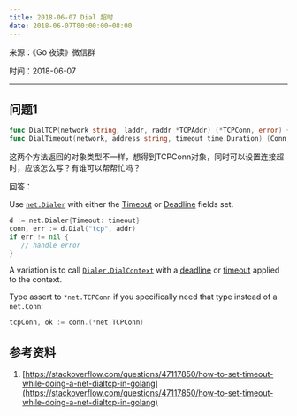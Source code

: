 ```yaml
---
title: 2018-06-07 Dial 超时
date: 2018-06-07T00:00:00+08:00
---
```

来源：《Go 夜读》微信群

时间：2018-06-07

----

## 问题1

```go
func DialTCP(network string, laddr, raddr *TCPAddr) (*TCPConn, error) {
func DialTimeout(network, address string, timeout time.Duration) (Conn, error) { 
```

这两个方法返回的对象类型不一样，想得到TCPConn对象，同时可以设置连接超时，应该怎么写？有谁可以帮帮忙吗？

回答：

Use [`net.Dialer`](https://godoc.org/net#Dialer) with either the [Timeout](https://godoc.org/net#Dialer.Timeout) or [Deadline](https://godoc.org/net#Dialer.Deadline) fields set.

```go
d := net.Dialer{Timeout: timeout}
conn, err := d.Dial("tcp", addr)
if err != nil {
   // handle error
}
```

A variation is to call [`Dialer.DialContext`](https://godoc.org/net#Dialer.DialContext) with a [deadline](https://godoc.org/context#WithDeadline) or [timeout](https://godoc.org/context#WithTimeout) applied to the context.

Type assert to `*net.TCPConn` if you specifically need that type instead of a `net.Conn`:

```go
tcpConn, ok := conn.(*net.TCPConn)
```

## 参考资料

1. [https://stackoverflow.com/questions/47117850/how-to-set-timeout-while-doing-a-net-dialtcp-in-golang](https://stackoverflow.com/questions/47117850/how-to-set-timeout-while-doing-a-net-dialtcp-in-golang)
